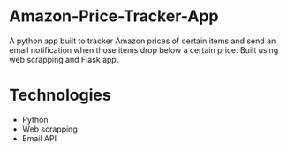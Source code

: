 # Amazon-Price-Tracker-App

A python app built to tracker Amazon prices of certain items and send an email notification when those items drop below a certain price. Built using web scrapping and Flask app. 

# Technologies

* Python
* Web scrapping
* Email API 
